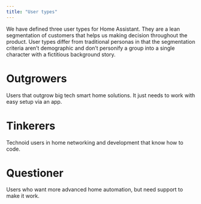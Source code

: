 ```yaml
---
title: "User types"
---
```


We have defined three user types for Home Assistant. They are a lean segmentation of customers that helps us making decision throughout the product. User types differ from traditional personas in that the segmentation criteria aren’t demographic and don’t personify a group into a single character with a fictitious background story. 

# Outgrowers

Users that outgrow big tech smart home solutions. It just needs to work with easy setup via an app.

# Tinkerers

Technoid users in home networking and development that know how to code.

# Questioner

Users who want more advanced home automation, but need support to make it work.

